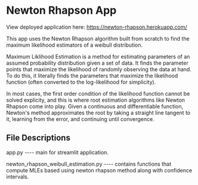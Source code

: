 # Newton Rhapson App
View deployed application here: https://newton-rhapson.herokuapp.com/

This app uses the Newton Rhapson algorithm built from scratch to find the maximum likelihood estimators of a weibull distribution.

Maximum Liklihood Estimation is a method for estimating parameters of an assumed probability distribution given a set of data. It finds the parameter points that maximize the likelihood of randomly observing the data at hand. To do this, it literally finds the parameters that maximize the likelihood function (often converted to the log-likelihood for simplicity).

In most cases, the first order condition of the likelihood function cannot be solved explicity, and this is where root estimation algorithms like Newton Rhapson come into play. Given a continuous and differentiable function, Newton's method approximates the root by taking a straight line tangent to it, learning from the error, and continuing until convergence.

## File Descriptions
app.py ---- main for streamlit application.

newton_rhapson_weibull_estimation.py ---- contains functions that compute MLEs based using newton rhapson method along with confidence intervals.
